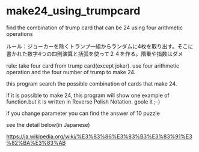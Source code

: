 # make24_using_trumpcard
find the combination of trump card that can be 24 using four arithmetic operations

ルール：ジョーカーを除くトランプ一組からランダムに4枚を取り出す。そこに書かれた数字4つの四則演算と括弧を使って２４を作る。階乗や指数はダメ

rule: take four card from trump card(except joker). use four arithmetic operation and the four number of trump to make 24.


this program search the possible combination of cards that make 24.

if it is possible to make 24, this program will show one example of function.but it is written in Reverse Polish Notation. goole it ;-)


if you change parameter you can find the answer of 10 puzzle

see the detail below(in Japanese)

https://ja.wikipedia.org/wiki/%E3%83%86%E3%83%B3%E3%83%91%E3%82%BA%E3%83%AB
